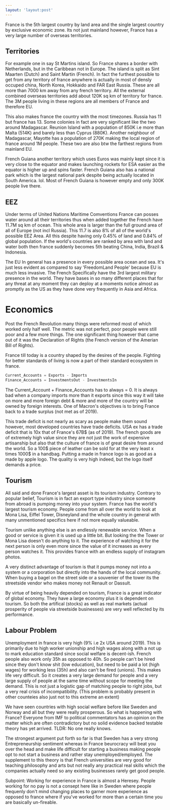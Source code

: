 ```yaml
---
layout: 'layout:post'
---
```


France is the 5th largest country by land area and the single largest country by exclusive economic zone. Its not just mainland however, France has a very large number of overseas territories.

## Territories
For example one in say St Martins island. So France shares a border with Netherlands, but in the Caribbean not in Europe. The island is split as Sint Maarten (Dutch) and Saint Martin (French). In fact the furthest possible to get from any territory of france anywhere is actually in most of densly occuped china, North Korea, Hokkaido and FAR East Russia. These are all more than 7000 km away from any french territory. All the external combined overseas territories add about 120K sq km of territory for france. The 3M people living in these regions are all members of France and therefore EU.

This also makes france the country with the most timezones. Russia has 11 but france has 13. Some colonies in fact are very significant like the two around Madagascar. Reunion Island with a population of 850K i.e more than Malta (514K) and barely less than Cyprus (880K). Another neighbour of Madagascar, Mayotte has a population of 270K making the local region of france around 1M people. These two are also btw the farthest regions from mainland EU.

French Guiana another territory which uses Euros was mainly kept since it is very close to the equator and makes launching rockets for ESA easier as the equator is higher up and spins faster. French Guiana also has a national park which is the largest national park despite being actually located in South America. lol. Most of French Guiana is however empty and only 300K people live there.

## EEZ
Under terms of United Nations Maritime Comventions France can posses water around all their territories thus when added together the French have 11.7M sq km of ocean. This whole area is larger than the full ground area of all of Europe (not incl Russia). This 11.7 is also 8% of all of the world's possible EEZ Area. All this despite having only 0.45% of land and 0.84% of global population. If the world's countries are ranked by area with land and water both then france suddenly becomes 5th beating China, India, Brazil & Indonesia.

The EU In general has a presence in every possible area ocean and sea. It's just less evident as compared to say 'FreedomLand People' because EU is much less invasive. The French Specifically have the 3rd largest military presence in the world. They have bases in so many different places that for any threat at any moment they can deploy at a moments notice almost as promptly as the US as they have done very frequently in Asia and Africa.

# Economics
Post the French Revolution many things were reformed most of which worked only half well. The metric was not perfect, poor people were still poor and a few more things. The one significant thing however that came out of it was the Declaration of Rights (the French version of the Amerian Bill of Rights).

France till today is a country shaped by the desires of the people. Fighting for better standards of living is now a part of their standard ecosystem in france.

```js
Current_Accounts = Exports - Imports
Finance_Accounts = InvestmentsOut - InvestmentsIn
```

The Current_Account + Finance_Accounts has to always = 0. It is always bad when a company imports more than it exports since this way it will take on more and more foreign debt & more and more of the country will be owned by foreign interests. One of Macron's objectives is to bring France back to a trade surplus (not met as of 2019).

This trade deficit is not nearly as scary as people make them sound however, most developed countries have trade deficits. USA ex has a trade deficit that is 10x that of France's 67B$ (as of 2019). The french goods are of extremely high value since they are not just the work of expensive artisanship but also that the culture of france is of great desire from around the world. So a 100$ piece of leather can be sold for at the very least x times 1000$ in a handbag. Putting a made in france logo is as good as a made by apple logo. The quality is very high indeed, but the logo itself demands a price.

## Tourism
All said and done France's largest asset is its tourism industry. Contrary to popular belief, Tourism is in fact an export type industry since someone from abroad is pumping money into your system. France has the world's largest tourism economy. People come from all over the world to look at Mona Lisa, Eiffel Tower, Disneyland and the whole country in general with many unmentioned specifics here if not more equally valueable.

Tourism unlike anything else is an endlessly renewable service. When a good or service is given it is used up a little bit. But looking the the Tower or Mona Lisa doesn't do anything to it. The experience of watching it for the next person is only even more since the value of it increases as every person watches it. This provides france with an endless supply of instagram photos.

A very distinct advantage of tourism is that it pumps money not into a system or a corporation but directly into the hands of the local community. When buying a bagel on the street side or a souvenier of the tower its the streetside vendor who makes money not Renault or Dassult.

By virtue of being heavily depended on tourism, France is a great indicator of global economy. They have a large economy plus it is dependent on tourism. So both the artifical (stocks) as well as real markets (actual prosperity of people via streetside businesses) are very well reflected by its performance.

## Labour Problem
Unemployment in france is very high (9% i.e 2x USA around 2019). This is primarily due to high worker unionship and high wages along with a not up to mark education standard since social welfare is decent-ish. French people also work only 35h as opposed to 40h. So people can't be hired since they don't know shit (low education), but need to be paid a lot (high wages) for working less (35h) and also can't be fired (unions). This makes life very difficult. So it creates a very large demand for people and a very large supply of people at the same time without scope for meeting the demand. This is not just a logistic gap of matching people to right jobs, but a very real crisis of incompatibility. (This problem is probably present in other counteies also just not to this extreme an extent)

We have seen countries with high social welfare before like Sweden and Norway and all but they were really prosperous. So what is happening with France? Everyone from IMF to political commentators has an opinion on the matter which are often contradictory but no solid evidence backed testable theory has yet arrived. TLDR: No one really knows.

The strongest argument put forth so far is that Sweden has a very strong Entrepreneurship sentiment whereas in France beurocracy will beat you over the head and make life difficult for starting a business making people opt to not start a business and rather stay unemployed/employed. The supplement to this theory is that French universities are very good for teaching philosophy and arts but not really any practical real skills which the companies actually need so any existing businesses rarely get good people.

Subpoint: Working for experience in France is almost a Heresey. People working for no pay is not a consept here like in Sweden where people frequenly don't mind changing places to garner more experience as opposed to france where if you've worked for more than a certain time you are basically un-fireable.